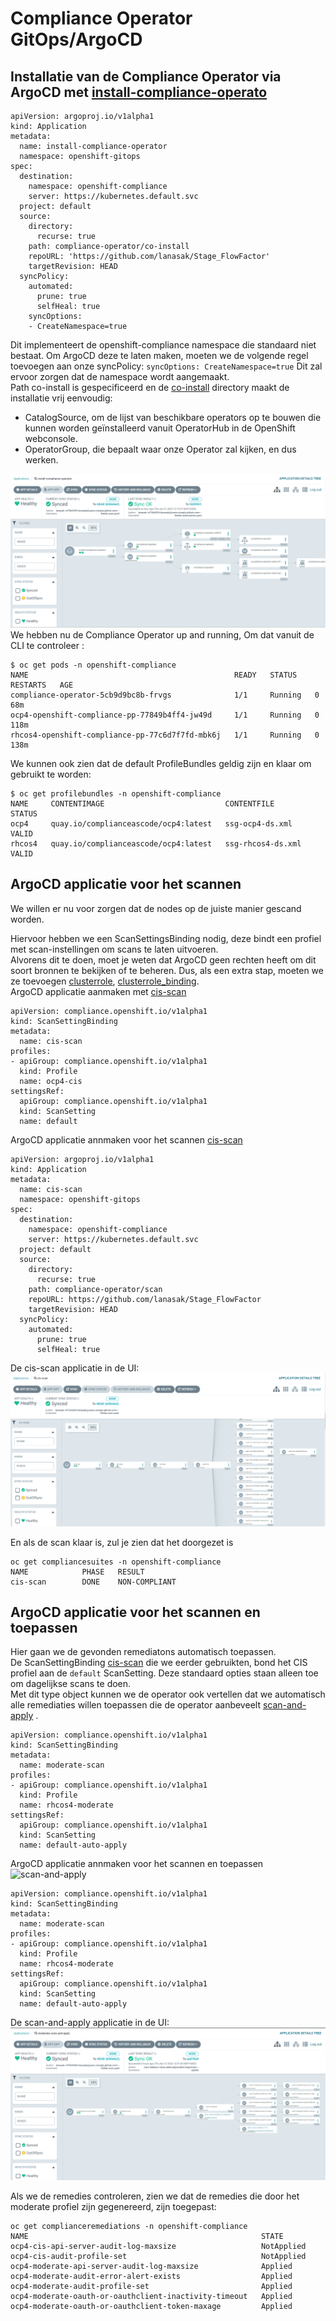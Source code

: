 # Compliance Operator GitOps/ArgoCD

##  Installatie van de Compliance Operator via ArgoCD met [install-compliance-operato](/argocd/install.yaml)

```
apiVersion: argoproj.io/v1alpha1
kind: Application
metadata:
  name: install-compliance-operator
  namespace: openshift-gitops
spec:
  destination:
    namespace: openshift-compliance
    server: https://kubernetes.default.svc
  project: default
  source:
    directory:
      recurse: true
    path: compliance-operator/co-install
    repoURL: 'https://github.com/lanasak/Stage_FlowFactor'
    targetRevision: HEAD
  syncPolicy:
    automated:
      prune: true
      selfHeal: true
    syncOptions:
    - CreateNamespace=true
```
Dit implementeert de openshift-compliance namespace die standaard niet bestaat. Om ArgoCD deze te laten maken, moeten we de volgende regel toevoegen aan onze syncPolicy: ``` syncOptions:
CreateNamespace=true ``` Dit zal ervoor zorgen dat de namespace wordt aangemaakt.   
Path co-install is gespecificeerd en de [co-install](compliance-operator/co-install/)  directory maakt de installatie vrij eenvoudig:  
- CatalogSource, om de lijst van beschikbare operators op te bouwen die kunnen worden geïnstalleerd vanuit OperatorHub in de OpenShift webconsole.  
- OperatorGroup, die bepaalt waar onze Operator zal kijken, en dus werken.

![install](/images/install.png)  
We hebben nu de Compliance Operator up and running, Om dat vanuit de CLI te controleer : 
```
$ oc get pods -n openshift-compliance
NAME                                              READY   STATUS    RESTARTS   AGE
compliance-operator-5cb9d9bc8b-frvgs              1/1     Running   0          68m
ocp4-openshift-compliance-pp-77849b4ff4-jw49d     1/1     Running   0          118m
rhcos4-openshift-compliance-pp-77c6d7f7fd-mbk6j   1/1     Running   0          138m
```
We kunnen ook zien dat de default ProfileBundles geldig zijn en klaar om gebruikt te worden:
```
$ oc get profilebundles -n openshift-compliance
NAME     CONTENTIMAGE                           CONTENTFILE         STATUS
ocp4     quay.io/complianceascode/ocp4:latest   ssg-ocp4-ds.xml     VALID
rhcos4   quay.io/complianceascode/ocp4:latest   ssg-rhcos4-ds.xml   VALID
```

## ArgoCD applicatie voor het scannen
We willen er nu voor zorgen dat de nodes op de juiste manier gescand worden.  

Hiervoor hebben we een ScanSettingsBinding nodig, deze bindt een profiel met scan-instellingen om scans te laten uitvoeren.  
Alvorens dit te doen, moet je weten dat ArgoCD geen rechten heeft om dit soort bronnen te bekijken of te beheren. Dus, als een extra stap, moeten we ze toevoegen [clusterrole](compliance-operator/clusterrole.yaml), [clusterrole_binding](compliance-operator/clusterrole_binding.yaml).  
ArgoCD applicatie aanmaken met [cis-scan](compliance-operator/scan/scan.yaml)
```
apiVersion: compliance.openshift.io/v1alpha1
kind: ScanSettingBinding
metadata:
  name: cis-scan
profiles:
- apiGroup: compliance.openshift.io/v1alpha1
  kind: Profile
  name: ocp4-cis
settingsRef:
  apiGroup: compliance.openshift.io/v1alpha1
  kind: ScanSetting
  name: default
```
ArgoCD applicatie annmaken voor het scannen [cis-scan](/argocd/scan/scan.yaml)
```
apiVersion: argoproj.io/v1alpha1
kind: Application
metadata:
  name: cis-scan
  namespace: openshift-gitops
spec:
  destination:
    namespace: openshift-compliance
    server: https://kubernetes.default.svc
  project: default
  source:
    directory:
      recurse: true
    path: compliance-operator/scan
    repoURL: https://github.com/lanasak/Stage_FlowFactor
    targetRevision: HEAD
  syncPolicy:
    automated:
      prune: true
      selfHeal: true
```
De cis-scan applicatie in de UI:  
![cis-scan](/images/scan.png)  

En als de scan klaar is, zul je zien dat het doorgezet is
```
oc get compliancesuites -n openshift-compliance
NAME            PHASE   RESULT
cis-scan        DONE    NON-COMPLIANT
```
## ArgoCD applicatie voor het scannen en toepassen
Hier gaan we de gevonden remediatons automatisch toepassen.  
De ScanSettingBinding [cis-scan](compliance-operator/scan/scan.yaml) die we eerder gebruikten, bond het CIS profiel aan de `default` ScanSetting. Deze standaard opties staan alleen toe om dagelijkse scans te doen.  
Met dit type object kunnen we de operator ook vertellen dat we automatisch alle remediaties willen toepassen die de operator aanbeveelt [scan-and-apply](compliance-operator/scan-and-apply/scan.yaml) .
```
apiVersion: compliance.openshift.io/v1alpha1
kind: ScanSettingBinding
metadata:
  name: moderate-scan
profiles:
- apiGroup: compliance.openshift.io/v1alpha1
  kind: Profile
  name: rhcos4-moderate
settingsRef:
  apiGroup: compliance.openshift.io/v1alpha1
  kind: ScanSetting
  name: default-auto-apply
``` 
ArgoCD applicatie annmaken voor het scannen en toepassen ![scan-and-apply](/argocd/scan-and-apply.yaml)
```
apiVersion: compliance.openshift.io/v1alpha1
kind: ScanSettingBinding
metadata:
  name: moderate-scan
profiles:
- apiGroup: compliance.openshift.io/v1alpha1
  kind: Profile
  name: rhcos4-moderate
settingsRef:
  apiGroup: compliance.openshift.io/v1alpha1
  kind: ScanSetting
  name: default-auto-apply

```
De scan-and-apply applicatie in de UI:  
![scan-and-apply](/images/scan-and-apply.png)  

Als we de remedies controleren, zien we dat de remedies die door het moderate profiel zijn gegenereerd, zijn toegepast:
```
oc get complianceremediations -n openshift-compliance
NAME                                                    STATE
ocp4-cis-api-server-audit-log-maxsize                   NotApplied
ocp4-cis-audit-profile-set                              NotApplied
ocp4-moderate-api-server-audit-log-maxsize              Applied
ocp4-moderate-audit-error-alert-exists                  Applied
ocp4-moderate-audit-profile-set                         Applied
ocp4-moderate-oauth-or-oauthclient-inactivity-timeout   Applied
ocp4-moderate-oauth-or-oauthclient-token-maxage         Applied
```
